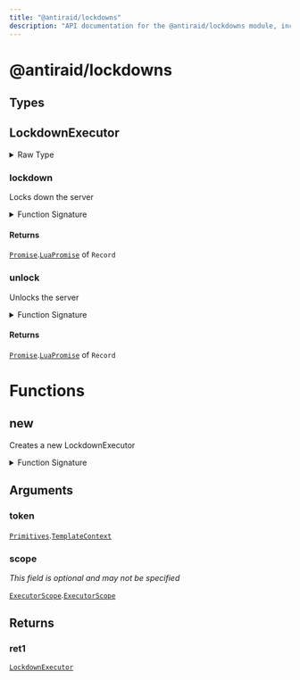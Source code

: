 ```yaml
---
title: "@antiraid/lockdowns"
description: "API documentation for the @antiraid/lockdowns module, including types and lockdown operations."
---
```


# @antiraid/lockdowns

## Types

## LockdownExecutor

<details>
<summary>Raw Type</summary>

```luau
type LockdownExecutor = {
	--- @function () -> Promise<void>
	--- Locks down the server
	lockdown: (self: LockdownExecutor) -> Promise.LuaPromise<Record<never, never>>,

	--- @function () -> Promise<void>
	--- Unlocks the server
	unlock: (self: LockdownExecutor) -> Promise.LuaPromise<Record<never, never>>
}
```

</details>

### lockdown

Locks down the server

<details>
<summary>Function Signature</summary>

```luau
--- @function () -> Promise<void>
--- Locks down the server
lockdown: (self: LockdownExecutor) -> Promise.LuaPromise<Record<never, never>>
```

</details>

#### Returns

[`Promise`](./promise.md).[`LuaPromise`](./promise.md#luapromise) of `Record`

### unlock

Unlocks the server

<details>
<summary>Function Signature</summary>

```luau
--- @function () -> Promise<void>
--- Unlocks the server
unlock: (self: LockdownExecutor) -> Promise.LuaPromise<Record<never, never>>
```

</details>

#### Returns

[`Promise`](./promise.md).[`LuaPromise`](./promise.md#luapromise) of `Record`

# Functions

## new

Creates a new LockdownExecutor

<details>
<summary>Function Signature</summary>

```luau
--- Creates a new LockdownExecutor
function new(token: Primitives.TemplateContext, scope: ExecutorScope.ExecutorScope?) -> LockdownExecutor end
```

</details>

## Arguments

### token

[`Primitives`](./primitives.md).[`TemplateContext`](./primitives.md#templatecontext)

### scope

_This field is optional and may not be specified_

[`ExecutorScope`](./executorscope.md).[`ExecutorScope`](./executorscope.md#executorscope)

## Returns

### ret1

[`LockdownExecutor`](#lockdownexecutor)
